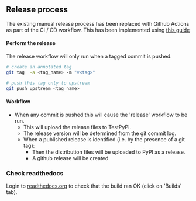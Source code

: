 ## Release process

The existing manual release process has been replaced with Github Actions as part of the CI / CD workflow.
This has been implemented using [this guide](https://packaging.python.org/en/latest/guides/publishing-package-distribution-releases-using-github-actions-ci-cd-workflows/)

#### Perform the release

The release workflow will only run when a tagged commit is pushed.

```bash
# create an annotated tag
git tag  -a <tag_name> -m "v<tag>"

# push this tag only to upstream
git push upstream <tag_name>
```

#### Workflow

- When any commit is pushed this will cause the 'release' workflow to be run.
  - This will upload the release files to TestPyPI.
  - The release version will be determined from the git commit log.
  - When a published release is identified (i.e. by the presence of a git tag):
    - Then the distribution files will be uploaded to PyPI as a release.
    - A github release will be created

### Check readthedocs

Login to [readthedocs.org](https://readthedocs.org) to check that the build ran OK (click on 'Builds' tab).
